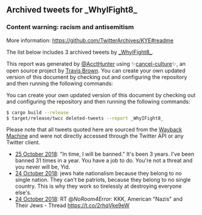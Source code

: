## Archived tweets for \_WhyIFight8\_
### Content warning: racism and antisemitism
More information: https://github.com/TwitterArchives/KYE#readme

The list below includes 3 archived tweets by
[\_WhyIFight8\_](https://twitter.com/_WhyIFight8_).



This report was generated by [@AcctHunter](https://twitter.com/accthunter) using ✨[cancel-culture](https://github.com/travisbrown/cancel-culture)✨,
an open source project by [Travis Brown](https://twitter.com/travisbrown). You can create your own
updated version of this document by checking out and configuring the repository and then running
the following commands:

You can create your own updated version of this document by checking out and configuring the
repository and then running the following commands:

```bash
$ cargo build --release
$ target/release/twcc deleted-tweets --report _WhyIFight8_
```

Please note that all tweets quoted here are sourced from the
[Wayback Machine](https://web.archive.org) and were not directly accessed through the Twitter API or
any Twitter client.

* [25 October 2018](https://web.archive.org/web/20181025080107/https://twitter.com/_WhyIFight8_/status/1055368645994573824): "In time, I will be banned." It's been 3 years. I've been banned 31 times in a year. You have a job to do. You're not a threat and you never will be, Yid.
* [24 October 2018](https://web.archive.org/web/20181024061823/https://twitter.com/_WhyIFight8_/status/1054980404434911232): jews hate nationalism because they belong to no single nation. They can't be patriots, because they belong to no single country. This is why they work so tirelessly at destroying everyone else's.
* [24 October 2018](https://web.archive.org/web/20181024011836/https://twitter.com/_WhyIFight8_/status/1054904961501409282): RT @_NoRoom4Error_: KKK, American "Nazis" and Their Jews - Thread https://t.co/2rhqVke9eW
